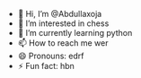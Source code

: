 - 👋 Hi, I’m @Abdullaxoja
- 👀 I’m interested in chess
- 🌱 I’m currently learning python
- 📫 How to reach me wer
- 😄 Pronouns: edrf
- ⚡ Fun fact: hbn

<!---
Abdullaxoja/Abdullaxoja is a ✨ special ✨ repository because its `README.md` (this file) appears on your GitHub profile.
You can click the Preview link to take a look at your changes.
--->
